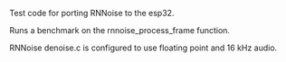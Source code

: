 Test code for porting RNNoise to the esp32.

Runs a benchmark on the rnnoise_process_frame function.

RNNoise denoise.c is configured to use floating point and 16 kHz audio.